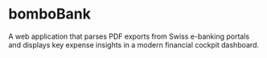 # bomboBank
A web application that parses PDF exports from Swiss e-banking portals and displays key expense insights in a modern financial cockpit dashboard.
